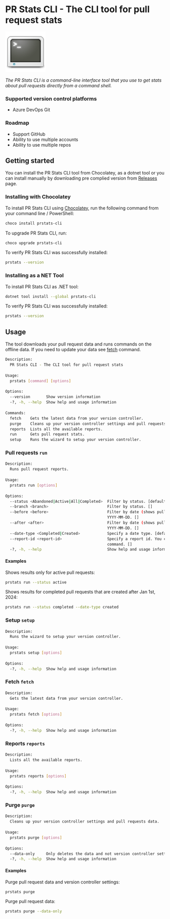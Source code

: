 # PR Stats CLI - The CLI tool for pull request stats

![PR Stats CLI logo](https://github.com/arunes/prstats-cli/raw/main/terminal.png)

_The PR Stats CLI is a command-line interface tool that you use to get stats about pull requests directly from a command shell._

### Supported version control platforms

- Azure DevOps Git

### Roadmap
- Support GitHub
- Ability to use multiple accounts
- Ability to use multiple repos


## Getting started

You can install the PR Stats CLI tool from Chocolatey, as a dotnet tool or you can install manually by downloading pre complied version from [Releases](https://github.com/arunes/prstats-cli/releases) page.

### Installing with Chocolatey
To install PR Stats CLI using [Chocolatey](https://chocolatey.org/), run the following command from your command line / PowerShell:
```powershell
choco install prstats-cli
```

To upgrade PR Stats CLI, run:
```powershell
choco upgrade prstats-cli
```

To verify PR Stats CLI was successfully installed:
```bash
prstats --version
```

### Installing as a NET Tool
To install PR Stats CLI as .NET tool:
```bash
dotnet tool install --global prstats-cli
```

To verify PR Stats CLI was successfully installed:
```bash
prstats --version
```

## Usage

The tool downloads your pull request data and runs commands on the offline data. If you need to update your data see [fetch](#fetch-fetch) command.

```bash
Description:
  PR Stats CLI - The CLI tool for pull request stats

Usage:
  prstats [command] [options]

Options:
  --version       Show version information
  -?, -h, --help  Show help and usage information

Commands:
  fetch    Gets the latest data from your version controller.
  purge    Cleans up your version controller settings and pull requests data.
  reports  Lists all the available reports.
  run      Gets pull request stats.
  setup    Runs the wizard to setup your version controller.
```

### Pull requests `run`

```bash
Description:
  Runs pull request reports.

Usage:
  prstats run [options]

Options:
  --status <Abandoned|Active|All|Completed>  Filter by status. [default: Completed]
  --branch <branch>                          Filter by status. []
  --before <before>                          Filter by date (shows pull requests before and on. Date format must be in
                                             YYYY-MM-DD. []
  --after <after>                            Filter by date (shows pull requests after and on. Date format must be in
                                             YYYY-MM-DD. []
  --date-type <Completed|Created>            Specify a date type. [default: Completed]
  --report-id <report-id>                    Specify a report id. You can get list of reports by running `reports`
                                             command. []
  -?, -h, --help                             Show help and usage information
```

#### Examples

Shows results only for active pull requests:

```bash
prstats run --status active
```

Shows results for completed pull requests that are created after Jan 1st, 2024:

```bash
prstats run --status completed --date-type created
```

### Setup `setup`

```bash
Description:
  Runs the wizard to setup your version controller.

Usage:
  prstats setup [options]

Options:
  -?, -h, --help  Show help and usage information
```

### Fetch `fetch`

```bash
Description:
  Gets the latest data from your version controller.

Usage:
  prstats fetch [options]

Options:
  -?, -h, --help  Show help and usage information
```

### Reports `reports`

```bash
Description:
  Lists all the available reports.

Usage:
  prstats reports [options]

Options:
  -?, -h, --help  Show help and usage information
```

### Purge `purge`

```bash
Description:
  Cleans up your version controller settings and pull requests data.

Usage:
  prstats purge [options]

Options:
  --data-only     Only deletes the data and not version controller settings. [default: False]
  -?, -h, --help  Show help and usage information
```

#### Examples

Purge pull request data and version controller settings:

```bash
prstats purge
```

Purge pull request data:

```bash
prstats purge --data-only
```
